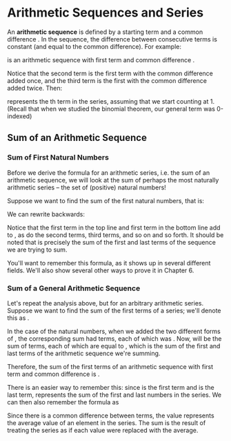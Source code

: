 # Arithmetic Sequences and Series

An **arithmetic sequence** is defined by a starting term  and a common difference . In the sequence, the difference between consecutive terms is constant \(and equal to the common difference\). For example:

is an arithmetic sequence with first term  and common difference .

Notice that the second term is the first term with the common difference added once, and the third term is the first with the common difference added twice. Then:

represents the th term in the series, assuming that we start counting at 1. \(Recall that when we studied the binomial theorem, our general term was 0-indexed\)

## Sum of an Arithmetic Sequence

### Sum of First  Natural Numbers

Before we derive the formula for an arithmetic series, i.e. the sum of an arithmetic sequence, we will look at the sum of perhaps the most naturally arithmetic series – the set of \(positive\) natural numbers!

Suppose we want to find the sum of the first  natural numbers, that is:

We can rewrite  backwards:

Notice that the first term in the top line and first term in the bottom line add to , as do the second terms, third terms, and so on and so forth. It should be noted that  is precisely the sum of the first and last terms of the sequence we are trying to sum.

You'll want to remember this formula, as it shows up in several different fields. We'll also show several other ways to prove it in Chapter 6.

### Sum of a General Arithmetic Sequence

Let's repeat the analysis above, but for an arbitrary arithmetic series. Suppose we want to find the sum of the first  terms of a series; we'll denote this as .

In the case of the natural numbers, when we added the two different forms of , the corresponding sum had  terms, each of which was . Now,  will be the sum of  terms, each of which are equal to , which is the sum of the first and last terms of the arithmetic sequence we're summing.

Therefore, the sum of the first  terms of an arithmetic sequence with first term  and common difference  is .

There is an easier way to remember this: since  is the first term and  is the last term,  represents the sum of the first and last numbers in the series. We can then also remember the formula as

Since there is a common difference between terms, the value  represents the average value of an element in the series. The sum is the result of treating the series as if each value were replaced with the average.

